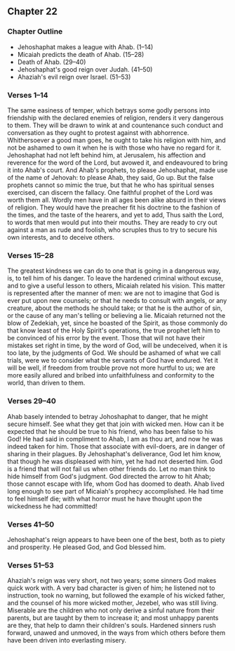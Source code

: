 ## Chapter 22

### Chapter Outline

- Jehoshaphat makes a league with Ahab. (1–14)
- Micaiah predicts the death of Ahab. (15–28)
- Death of Ahab. (29–40)
- Jehoshaphat's good reign over Judah. (41–50)
- Ahaziah's evil reign over Israel. (51–53)

### Verses 1–14

The same easiness of temper, which betrays some godly persons into friendship with the declared enemies of religion, renders it very dangerous to them. They will be drawn to wink at and countenance such conduct and conversation as they ought to protest against with abhorrence. Whithersoever a good man goes, he ought to take his religion with him, and not be ashamed to own it when he is with those who have no regard for it. Jehoshaphat had not left behind him, at Jerusalem, his affection and reverence for the word of the Lord, but avowed it, and endeavoured to bring it into Ahab's court. And Ahab's prophets, to please Jehoshaphat, made use of the name of Jehovah: to please Ahab, they said, Go up. But the false prophets cannot so mimic the true, but that he who has spiritual senses exercised, can discern the fallacy. One faithful prophet of the Lord was worth them all. Wordly men have in all ages been alike absurd in their views of religion. They would have the preacher fit his doctrine to the fashion of the times, and the taste of the hearers, and yet to add, Thus saith the Lord, to words that men would put into their mouths. They are ready to cry out against a man as rude and foolish, who scruples thus to try to secure his own interests, and to deceive others.

### Verses 15–28

The greatest kindness we can do to one that is going in a dangerous way, is, to tell him of his danger. To leave the hardened criminal without excuse, and to give a useful lesson to others, Micaiah related his vision. This matter is represented after the manner of men: we are not to imagine that God is ever put upon new counsels; or that he needs to consult with angels, or any creature, about the methods he should take; or that he is the author of sin, or the cause of any man's telling or believing a lie. Micaiah returned not the blow of Zedekiah, yet, since he boasted of the Spirit, as those commonly do that know least of the Holy Spirit's operations, the true prophet left him to be convinced of his error by the event. Those that will not have their mistakes set right in time, by the word of God, will be undeceived, when it is too late, by the judgments of God. We should be ashamed of what we call trials, were we to consider what the servants of God have endured. Yet it will be well, if freedom from trouble prove not more hurtful to us; we are more easily allured and bribed into unfaithfulness and conformity to the world, than driven to them.

### Verses 29–40

Ahab basely intended to betray Johoshaphat to danger, that he might secure himself. See what they get that join with wicked men. How can it be expected that he should be true to his friend, who has been false to his God! He had said in compliment to Ahab, I am as thou art, and now he was indeed taken for him. Those that associate with evil-doers, are in danger of sharing in their plagues. By Jehoshaphat's deliverance, God let him know, that though he was displeased with him, yet he had not deserted him. God is a friend that will not fail us when other friends do. Let no man think to hide himself from God's judgment. God directed the arrow to hit Ahab; those cannot escape with life, whom God has doomed to death. Ahab lived long enough to see part of Micaiah's prophecy accomplished. He had time to feel himself die; with what horror must he have thought upon the wickedness he had committed!

### Verses 41–50

Jehoshaphat's reign appears to have been one of the best, both as to piety and prosperity. He pleased God, and God blessed him.

### Verses 51–53

Ahaziah's reign was very short, not two years; some sinners God makes quick work with. A very bad character is given of him; he listened not to instruction, took no warning, but followed the example of his wicked father, and the counsel of his more wicked mother, Jezebel, who was still living. Miserable are the children who not only derive a sinful nature from their parents, but are taught by them to increase it; and most unhappy parents are they, that help to damn their children's souls. Hardened sinners rush forward, unawed and unmoved, in the ways from which others before them have been driven into everlasting misery.

